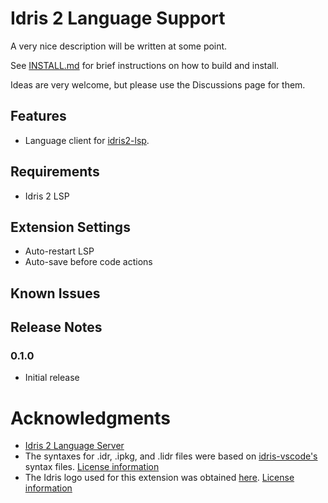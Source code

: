 # Idris 2 Language Support

A very nice description will be written at some point. 

See [INSTALL.md](INSTALL.md) for brief instructions on how to build and install. 

Ideas are very welcome, but please use the Discussions page for them. 

## Features

- Language client for [idris2-lsp](https://github.com/idris-community/idris2-lsp).

## Requirements

- Idris 2 LSP

## Extension Settings
- Auto-restart LSP
- Auto-save before code actions

## Known Issues

## Release Notes

### 0.1.0
- Initial release

# Acknowledgments

* [Idris 2 Language Server](https://github.com/idris-community/idris2-lsp)
* The syntaxes for .idr, .ipkg, and .lidr files were based on [idris-vscode's](https://github.com/meraymond2/idris-vscode) syntax files. [License information](https://github.com/meraymond2/idris-vscode/blob/main/LICENSE)
* The Idris logo used for this extension was obtained [here](https://github.com/idris-lang/Idris2/blob/main/icons/). [License information](https://github.com/idris-lang/Idris2/blob/main/LICENSE)
